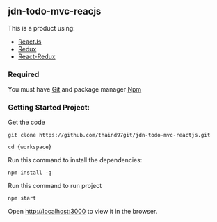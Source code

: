 ## jdn-todo-mvc-reacjs

This is a product using: 
* [ReactJs](https://reactjs.org/)
* [Redux](https://github.com/reduxjs/redux)
* [React-Redux](https://github.com/reduxjs/react-redux)

### Required

You must have [Git](https://github.com) and package manager [Npm](https://nodejs.org/en/)

### Getting Started Project:
Get the code

```
git clone https://github.com/thaind97git/jdn-todo-mvc-reactjs.git

cd {workspace}
```

Run this command to install the dependencies:

```
npm install -g
```

Run this command to run project
```
npm start
```

Open [http://localhost:3000](http://localhost:3000) to view it in the browser.
